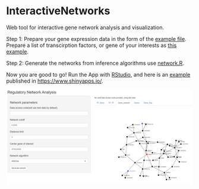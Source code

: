 # InteractiveNetworks
 Web tool for interactive gene network analysis and visualization.
 
Step 1: Prepare your gene expression data in the form of the [example file](https://github.com/chrischen1/InteractiveNetworks/blob/main/networks_test/exp_matrix.txt). Prepare a list of transcirption factors, or gene of your interests as [this example](https://github.com/chrischen1/InteractiveNetworks/blob/main/networks_test/tf_list.txt).

Step 2: Generate the networks from inference algorithms use [network.R](https://github.com/chrischen1/InteractiveNetworks/blob/main/network.R).

Now you are good to go! Run the App with [RStudio](https://shiny.rstudio.com/), and here is an [example](https://chen08900.shinyapps.io/InteractiveNetworks/) published in https://www.shinyapps.io/.
 
 ![Alt text](cover.png?raw=true "Title")

